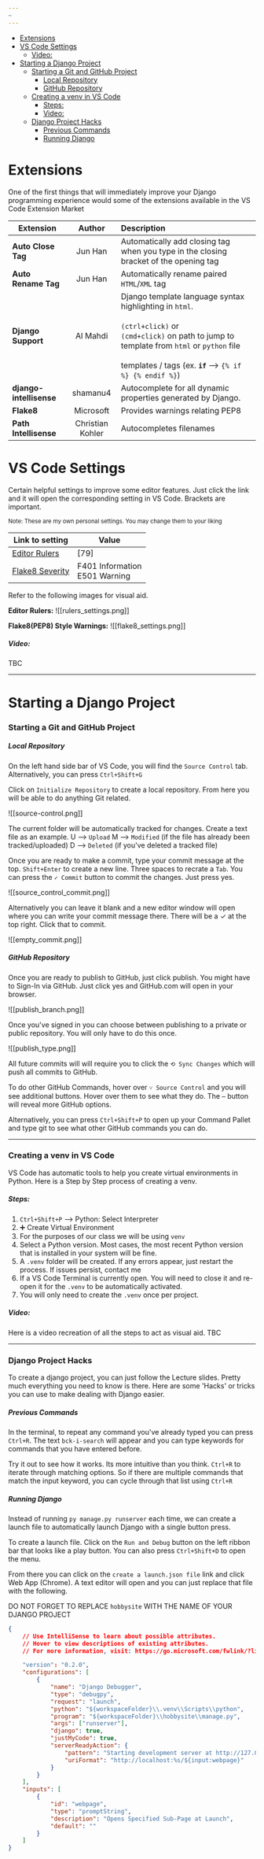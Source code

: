 ```yaml
---
~
---
```

- [Extensions](#extensions)
- [VS Code Settings](#vs-code-settings)
	- [Video:](#video)
- [Starting a Django Project](#starting-a-django-project)
	- [Starting a Git and GitHub Project](#starting-a-git-and-github-project)
		- [Local Repository](#local-repository)
		- [GitHub Repository](#github-repository)
	- [Creating a venv in VS Code](#creating-a-venv-in-vs-code)
		- [Steps:](#steps)
		- [Video:](#video)
	- [Django Project Hacks](#django-project-hacks)
		- [Previous Commands](#previous-commands)
		- [Running Django](#running-django)
# Extensions

One of the first things that will immediately improve your Django programming experience would some of the extensions available in the VS Code Extension Market

| Extension               |      Author      | Description                                                                                                                                                                                                             |
| ----------------------- | :--------------: | :---------------------------------------------------------------------------------------------------------------------------------------------------------------------------------------------------------------------- |
| **Auto Close Tag**      |     Jun Han      | Automatically add closing tag when you type in the closing bracket of the opening tag                                                                                                                                   |
| **Auto Rename Tag**     |     Jun Han      | Automatically rename paired `HTML`/`XML` tag                                                                                                                                                                            |
| **Django Support**      |     Al Mahdi     | Django template language syntax highlighting in `html`.<br><br>`(ctrl+click)` or `(cmd+click)` on path to jump to template from `html` or `python` file<br><br>templates / tags (ex. **`if`** ⟶ `{% if %} {% endif %}`) |
| **django-intellisense** |     shamanu4     | Autocomplete for all dynamic properties generated by Django.                                                                                                                                                            |
| **Flake8**              |    Microsoft     | Provides warnings relating PEP8                                                                                                                                                                                         |
| **Path Intellisense**   | Christian Kohler | Autocompletes filenames                                                                                                                                                                                                 |

# VS Code Settings

Certain helpful settings to improve some editor features. Just click the link and it will open the corresponding setting in VS Code. Brackets are important.

$_{\textrm{Note: These are my own personal settings. You may change them to your liking}}$

| Link to setting                                      | Value                                                      |
| ---------------------------------------------------- | ---------------------------------------------------------- |
| [Editor Rulers](vscode://settings/editor.rulers)     | [79]                                                       |
| [Flake8 Severity](vscode://settings/flake8.severity) | F401              Information<br>E501              Warning |
Refer to the following images for visual aid.

**Editor Rulers:**
![[rulers_settings.png]]

**Flake8(PEP8) Style Warnings:**
![[flake8_settings.png]]
##### Video:
TBC


---
# Starting a Django Project

### Starting a Git and GitHub Project

##### Local Repository
On the left hand side bar of VS Code, you will find the `Source Control` tab. Alternatively, you can press `Ctrl+Shift+G`

Click on `Initialize Repository` to create a local repository. From here you will be able to do anything Git related.

![[source-control.png]]

The current folder will be automatically tracked for changes. Create a text file as an example.
U ⟶ `Upload`
M ⟶ `Modified` (if the file has already been tracked/uploaded)
D ⟶ `Deleted`  (if you've deleted a tracked file)

Once you are ready to make a commit, type your commit message at the top. `Shift+Enter` to create a new line. Three spaces to recrate a `Tab`. You can press the `✓ Commit` button to commit the changes. Just press yes.

![[source_control_commit.png]]

Alternatively you can leave it blank and a new editor window will open where you can write your commit message there. There will be a ✓ at the top right. Click that to commit.

![[empty_commit.png]]

##### GitHub Repository
Once you are ready to publish to GitHub, just click publish. You might have to Sign-In via GitHub. Just click yes and GitHub.com will open in your browser.

![[publish_branch.png]]

Once you've signed in you can choose between publishing to a private or public repository. You will only have to do this once.

![[publish_type.png]]

All future commits will will require you to click the `⟲ Sync Changes` which will push all commits to GitHub.

To do other GitHub Commands, hover over `˅ Source Control` and you will see additional buttons. Hover over them to see what they do. The `⋯` button will reveal more GitHub options.

Alternatively, you can press `Ctrl+Shift+P` to open up your Command Pallet and type git to see what other GitHub commands you can do.

---
### Creating a venv in VS Code

VS Code has automatic tools to help you create virtual environments in Python. Here is a Step by Step process of creating a venv.

##### Steps:
1) `Ctrl+Shift+P` ⟶ Python: Select Interpreter
2) ➕ Create Virtual Environment
3) For the purposes of our class we will be using `venv`
4) Select a Python version. Most cases, the most recent Python version that is installed in your system will be fine.
5) A `.venv` folder will be created. If any errors appear, just restart the process. If issues persist, contact me
6) If a VS Code Terminal is currently open. You will need to close it and re-open it for the `.venv` to be automatically activated. 
7) You will only need to create the `.venv` once per project.

##### Video:
Here is a video recreation of all the steps to act as visual aid.
TBC

---
### Django Project Hacks

To create a django project, you can just follow the Lecture slides. Pretty much everything you need to know is there. Here are some 'Hacks' or tricks you can use to make dealing with Django easier.

##### Previous Commands
In the terminal, to repeat any command you've already typed you can press `Ctrl+R`. The text `bck-i-search` will appear and you can type keywords for commands that you have entered before.

Try it out to see how it works. Its more intuitive than you think. `Ctrl+R` to iterate through matching options. So if there are multiple commands that match the input keyword, you can cycle through that list using `Ctrl+R`


##### Running Django
Instead of running `py manage.py runserver` each time, we can create a launch file to automatically launch Django with a single button press.

To create a launch file. Click on the `Run and Debug` button on the left ribbon bar that looks like a play button. You can also press `Ctrl+Shift+D` to open the menu.

From there you can click on the `create a launch.json file` link and click Web App (Chrome). A text editor will open and you can just replace that file with the following.

DO NOT FORGET TO REPLACE `hobbysite` WITH THE NAME OF YOUR DJANGO PROJECT

```json
{
    // Use IntelliSense to learn about possible attributes.
    // Hover to view descriptions of existing attributes.
    // For more information, visit: https://go.microsoft.com/fwlink/?linkid=830387

    "version": "0.2.0",
    "configurations": [
        {
            "name": "Django Debugger",
            "type": "debugpy",
            "request": "launch",
            "python": "${workspaceFolder}\\.venv\\Scripts\\python",
            "program": "${workspaceFolder}\\hobbysite\\manage.py",
            "args": ["runserver"],
            "django": true,
            "justMyCode": true,
            "serverReadyAction": {
                "pattern": "Starting development server at http://127.0.0.1:([0-9]+)",
                "uriFormat": "http://localhost:%s/${input:webpage}"
            }
        }
    ],
    "inputs": [
        {
            "id": "webpage",
            "type": "promptString",
            "description": "Opens Specified Sub-Page at Launch",
            "default": ""
        }
    ]
}
```